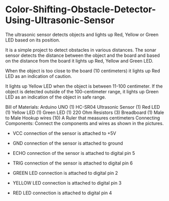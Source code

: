 # Color-Shifting-Obstacle-Detector-Using-Ultrasonic-Sensor
The ultrasonic sensor detects objects and lights up Red, Yellow or Green LED based on its position.


It is a simple project to detect obstacles in various distances. The sonar sensor detects the distance between the object and the board and based on the distance from the board it lights up Red, Yellow and Green LED.

When the object is too close to the board (10 centimeters) it lights up Red LED as an indication of caution.

It lights up Yellow LED when the object is between 11-100 centimeter. If the object is detected outside of the 100-centimeter range, it lights up Green LED as an indication of the object in safe range.

Bill of Materials:
Arduino UNO (1)
HC-SR04 Ultrasonic Sensor (1)
Red LED (1)
Yellow LED (1)
Green LED (1)
220 Ohm Resistors (3)
Breadboard (1)
Male to Male Hookup wires (10)
A Ruler that measures centimeters
Connecting Components:
Connect the components and wires as shown in the pictures.

* VCC connection of the sensor is attached to +5V

* GND connection of the sensor is attached to ground

* ECHO connection of the sensor is attached to digital pin 5

* TRIG connection of the sensor is attached to digital pin 6

* GREEN LED connection is attached to digital pin 2

* YELLOW LED connection is attached to digital pin 3

* RED LED connection is attached to digital pin 4

